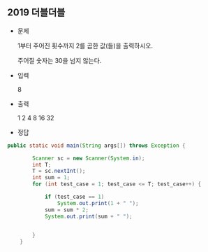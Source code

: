 ## 2019 더블더블


* 문제

  1부터 주어진 횟수까지 2를 곱한 값(들)을 출력하시오.

  주어질 숫자는 30을 넘지 않는다.

* 입력

  8

* 출력

  1 2 4 8 16 32

* 정답

```java
public static void main(String args[]) throws Exception {

		Scanner sc = new Scanner(System.in);
		int T;
		T = sc.nextInt();	
		int sum = 1;
		for (int test_case = 1; test_case <= T; test_case++) {

			if (test_case == 1)
				System.out.print(1 + " ");
			sum = sum * 2;
			System.out.print(sum + " ");
			

		}
	}
```

